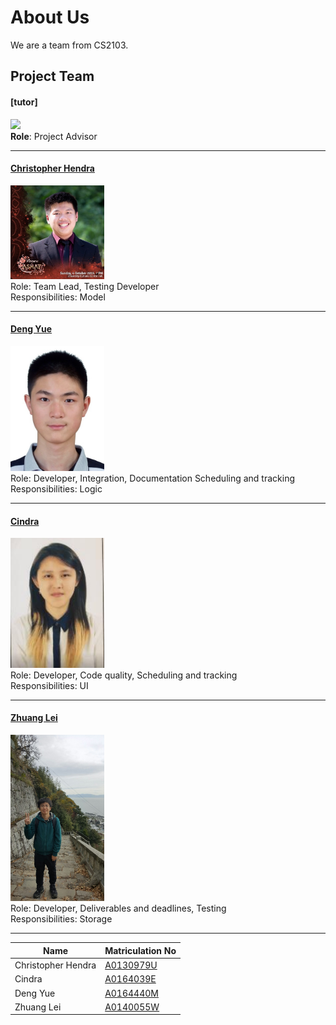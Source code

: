 # About Us

We are a team from CS2103.

## Project Team

#### [tutor]
<img src="images/DamithRajapakse.jpg" width="150"><br>
**Role**: Project Advisor

-----

#### [Christopher Hendra](http://github.com/chrishendra93)
<img src="images/ChristopherHendra.jpg" width="150"><br>
Role: Team Lead, Testing Developer<br>
Responsibilities: Model

-----

#### [Deng Yue](http://github.com/spenceryue97)
<img src="images/DengYue.jpg" width="150"><br>
Role: Developer, Integration, Documentation Scheduling and tracking <br>
Responsibilities: Logic

-----

#### [Cindra](http://github.com/cindratan)
<img src="images/Cindra.jpg" width="150"><br>
Role: Developer, Code quality, Scheduling and tracking <br>
Responsibilities: UI

-----

#### [Zhuang Lei](https://github.com/zl1993)
<img src="images/ZhuangLei.jpg" width="150"><br>
 Role: Developer, Deliverables and deadlines, Testing <br>
 Responsibilities: Storage

 -----
 | Name  | Matriculation No |
 | ----- | ----- |
 | Christopher Hendra | [A0130979U](https://github.com/CS2103JAN2017-F11-B1/main/blob/master/collated/main/A0130979U.md) |
 | Cindra | [A0164039E](https://github.com/CS2103JAN2017-F11-B1/main/blob/master/collated/main/A0164039E.md) |
 | Deng Yue | [A0164440M](https://github.com/CS2103JAN2017-F11-B1/main/blob/master/collated/main/A0164440M.md) |
 | Zhuang Lei | [A0140055W](https://github.com/CS2103JAN2017-F11-B1/main/blob/master/collated/main/A0140055W.md) |
